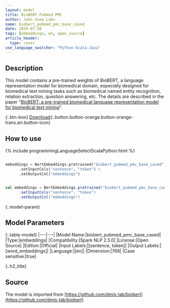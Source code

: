 ```yaml
---
layout: model
title: BioBERT Pubmed PMC
author: John Snow Labs
name: biobert_pubmed_pmc_base_cased
date: 2020-07-20
tags: [embeddings, en, open_source]
article_header:
  type: cover
use_language_switcher: "Python-Scala-Java"
---
```


## Description
This model contains a pre-trained weights of BioBERT, a language representation model for biomedical domain, especially designed for biomedical text mining tasks such as biomedical named entity recognition, relation extraction, question answering, etc. The details are described in the paper "[BioBERT: a pre-trained biomedical language representation model for biomedical text mining](https://arxiv.org/abs/1901.08746)".

{:.btn-box}
[Download](https://s3.amazonaws.com/auxdata.johnsnowlabs.com/public/models/biobert_pubmed_pmc_base_cased_en_2.5.0_2.4_1590489367180.zip){:.button.button-orange.button-orange-trans.arr.button-icon}

## How to use

<div class="tabs-box" markdown="1">

{% include programmingLanguageSelectScalaPython.html %}

```python

embeddings = BertEmbeddings.pretrained("biobert_pubmed_pmc_base_cased", "en") \
      .setInputCols("sentence", "token") \
      .setOutputCol("embeddings")
```

```scala

val embeddings = BertEmbeddings.pretrained("biobert_pubmed_pmc_base_cased", "en")
      .setInputCols("sentence", "token")
      .setOutputCol("embeddings")
```

</div>

{:.model-param}
## Model Parameters

{:.table-model}
|---|---|
|Model Name:|biobert_pubmed_pmc_base_cased|
|Type:|embeddings|
|Compatibility:|Spark NLP 2.5.0|
|License:|Open Source|
|Edition:|Official|
|Input Labels:|[sentence, token]|
|Output Labels:|[word_embeddings]|
|Language:|[en]|
|Dimension:|768|
|Case sensitive:|true|


{:.h2_title}
## Source
The model is imported from [https://github.com/dmis-lab/biobert](https://github.com/dmis-lab/biobert)
